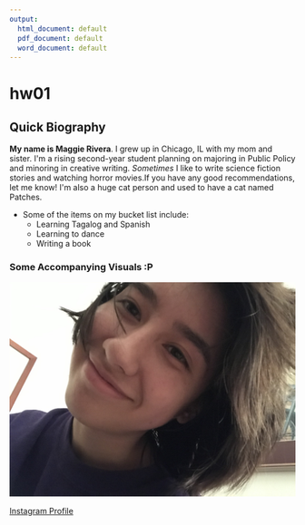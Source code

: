 ```yaml
---
output:
  html_document: default
  pdf_document: default
  word_document: default
---
```

# hw01
## Quick Biography
**My name is Maggie Rivera**. I grew up in Chicago, IL with my mom and sister. I'm a rising second-year student planning on majoring in Public Policy and minoring in creative writing.
_Sometimes_ I like to write science fiction stories and watching horror movies.If you have any good recommendations, let me know!
I'm also a huge cat person and used to have a cat named Patches.

* Some of the items on my bucket list include: 
  + Learning Tagalog and Spanish
  + Learning to dance 
  + Writing a book 
  
### Some Accompanying Visuals :P
![Hi there!](IMG-0845.png)

[Instagram Profile](https://www.instagram.com/magpie_riv/?hl=en)